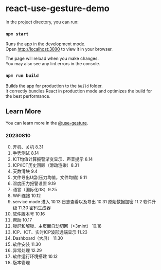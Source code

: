 # react-use-gesture-demo

In the project directory, you can run:

### `npm start`

Runs the app in the development mode.\
Open [http://localhost:3000](http://localhost:3000) to view it in your browser.

The page will reload when you make changes.\
You may also see any lint errors in the console.

### `npm run build`

Builds the app for production to the `build` folder.\
It correctly bundles React in production mode and optimizes the build for the best performance.

## Learn More

You can learn more in the [@use-gesture](https://use-gesture.netlify.app/docs/).


### 20230810
0. 开机、关机 8.31
1. 手势测试  8.14
2. ICT均值计算报警渐变显示、声音提示  8.14
3. ICP/ICT历史回顾（滑动渲染）8.31
4. 天数滑块  9.4
5. 文件导出U盘(压力均值，文件均值)  9.11
6. 温度压力报警设置  9.19
7. 语言（国际化i18）9.25
8. WiFi连接  10.12
9. service mode 进入 10.13
日志查看以及导出 10.31
原始数据加密 11.2
软件升级 11.30
密码生成器  
10. 软件版本号  10.16
11. 帮助 10.17
12. 锁屏和解锁、主页面自动切回（>3mint） 10.18 
13. ICP、ICT、实时ICP波形远端显示 11.23
14. Dashboard（大屏） 11.30
15. 软件安装  11.30
16. 异常处理 12.29 
17. 软件运行环境搭建 10.12
18. 版本管理 
